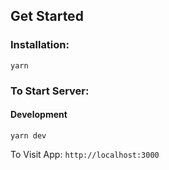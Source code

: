 ## Get Started

### Installation:

```
yarn

```

### To Start Server:

#### Development

```
yarn dev
```

To Visit App: `http://localhost:3000`
